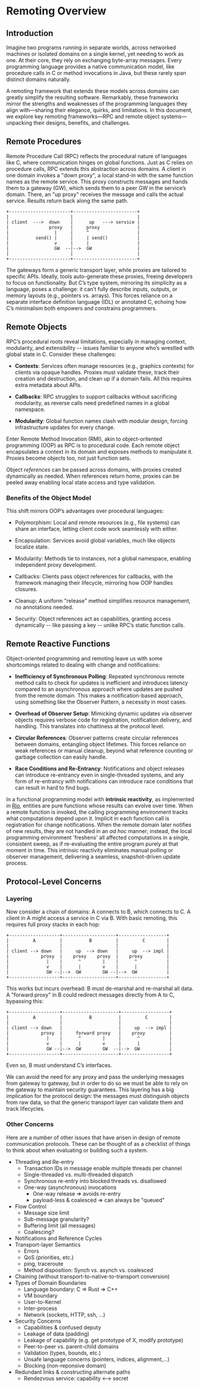 # Remoting Overview

## Introduction

Imagine two programs running in separate worlds, across networked machines
or isolated domains on a single kernel, yet needing to work as one. At their
core, they rely on exchanging byte-array messages. Every programming
language provides a native communication model, like procedure calls in C or
method invocations in Java, but these rarely span distinct domains
naturally.

A remoting framework that extends these models across domains can greatly
simplify the resulting software. Remarkably, these frameworks mirror the
strengths and weaknesses of the programming languages they align
with—sharing their elegance, quirks, and limitations. In this document, we
explore key remoting frameworks—RPC and remote object systems—unpacking
their designs, benefits, and challenges.


## Remote Procedures

Remote Procedure Call (RPC) reflects the procedural nature of languages like
C, where communication hinges on global functions. Just as C relies on
procedure calls, RPC extends this abstraction across domains. A client in
one domain invokes a "down proxy", a local stand-in with the same function
names as the remote service. This proxy constructs messages and hands them
to a gateway (GW), which sends them to a peer GW in the service’s
domain. There, an "up proxy" receives the message and calls the actual
service. Results return back along the same path.


    +-----------------------+------------------------+
    |                       |                        |
    | client  --->  down    |      up   ---> service |
    |               proxy   |     proxy              |
    |                 |     |     ^                  |
    |          send() |     |     | send()           |
    |                 v     |     |                  |
    |                 GW  --|-->  GW                 |
    |                       |                        |
    +-----------------------+------------------------+


The gateways form a generic transport layer, while proxies are tailored to
specific APIs. Ideally, tools auto-generate these proxies, freeing
developers to focus on functionality. But C’s type system, mirroring its
simplicity as a language, poses a challenge: it can’t fully describe inputs,
outputs, or memory layouts (e.g., pointers vs. arrays). This forces reliance
on a separate interface definition language (IDL) or annotated C, echoing
how C’s minimalism both empowers and constrains programmers.


## Remote Objects

RPC’s procedural roots reveal limitations, especially in managing context,
modularity, and extensibility -- issues familiar to anyone who’s wrestled
with global state in C. Consider these challenges:

 * **Contexts**: Services often manage resources (e.g., graphics contexts)
   for clients via opaque handles. Proxies must validate these, track their
   creation and destruction, and clean up if a domain fails.  All this
   requires extra metadata about APIs.

 * **Callbacks**: RPC struggles to support callbacks without sacrificing
   modularity, as reverse calls need predefined names in a global namespace.

 * **Modularity**: Global function names clash with modular design, forcing
   infrastructure updates for every change.

Enter Remote Method Invocation (RMI), akin to object-oritented programming
(OOP) as RPC is to procedural code.  Each remote object encapsulates a
context in its domain and exposes methods to manipulate it. Proxies become
objects too, not just function sets.

Object *references* can be passed across domains, with proxies created
dynamically as needed.  When references return home, proxies can be peeled
away enabling local state access and type validation.

### Benefits of the Object Model

This shift mirrors OOP’s advantages over procedural languages:

 * Polymorphism: Local and remote resources (e.g., file systems) can share
   an interface, letting client code work seamlessly with either.

 * Encapsulation: Services avoid global variables, much like objects
   localize state.

 * Modularity: Methods tie to instances, not a global namespace, enabling
   independent proxy development.

 * Callbacks: Clients pass object references for callbacks, with the
   framework managing their lifecycle, mirroring how OOP handles closures.

 * Cleanup: A uniform "release" method simplifies resource management, no
   annotations needed.

 * Security: Object references act as capabilities, granting access
   dynamically -- like passing a key -- unlike RPC’s static function calls.


## Remote Reactive Functions

Object-oriented programming and remoting leave us with some shortcomings
related to dealing with change and notifications:

 * **Inefficiency of Synchronous Polling**: Repeated synchronous remote method
   calls to check for updates is inefficient and introduces latency compared
   to an asynchronous approach where updates are pushed from the remote
   domain.  This makes a notification-based approach, using something like
   the Observer Pattern, a necessity in most cases.

 * **Overhead of Observer Setup**: Mimicking dynamic updates via observer
   objects requires verbose code for registration, notification delivery,
   and handling.  This translates into chattiness at the protocol level.

 * **Circular References**: Observer patterns create circular references
   between domains, entangling object lifetimes. This forces reliance on
   weak references or manual cleanup, beyond what reference counting or
   garbage collection can easily handle.

 * **Race Conditions and Re-Entrancy**: Notifications and object releases
   can introduce re-entrancy even in single-threaded systems, and any form
   of re-entrancy with notifications can introduce race conditions that can
   result in hard to find bugs.

In a functional programming model with **intrinsic reactivity**, as
implemented in [Rio](incremental.md), entities are pure functions whose
results can evolve over time. When a remote function is invoked, the calling
programming environment tracks what computations depend upon it.  Implicit
in each function call is registration for change notifications.  When the
remote domain later notifies of new results, they are not handled in an *ad
hoc* manner; instead, the local programming environment 'freshens' all
affected computations in a single, consistent sweep, as if re-evaluating the
entire program purely at that moment in time. This intrinsic reactivity
eliminates manual polling or observer management, delivering a seamless,
snapshot-driven update process.


## Protocol-Level Concerns


### Layering

Now consider a chain of domains: A connects to B, which connects to C. A
client in A might access a service in C via B. With basic remoting, this
requires full proxy stacks in each hop:

    +-------------------+--------------------+------------------+
    |         A         |          B         |         C        |
    |                   |                    |                  |
    | client --> down   |     up  --> down   |     up  --> impl |
    |            proxy  |    proxy    proxy  |    proxy         |
    |              |    |      ^        |    |      ^           |
    |              v    |      |        v    |      |           |
    |              GW --|-->  GW        GW --|-->  GW           |
    +-------------------+--------------------+------------------+

This works but incurs overhead: B must de-marshal and re-marshal all data. A
"forward proxy" in B could redirect messages directly from A to C, bypassing
this:

    +-------------------+---------------------+------------------+
    |         A         |          B          |         C        |
    |                   |                     |                  |
    | client --> down   |                     |     up  --> impl |
    |            proxy  |     forward proxy   |    proxy         |
    |              |    |      ^        |     |      ^           |
    |              v    |      |        v     |      |           |
    |              GW --|-->  GW        GW  --|-->  GW           |
    +-------------------+---------------------+------------------+

Even so, B must understand C’s interfaces.

We can avoid the need for any proxy and pass the underlying messages from
gateway to gateway, but in order to do so we must be able to rely on the
gateway to maintain security guarantees.  This layering has a big
implication for the protocol design: the messages must distinguish objects
from raw data, so that the generic transport layer can validate them and
track lifecycles.


### Other Concerns

Here are a number of other issues that have arisen in design of remote
communication protocols.  These can be thought of as a checklist of
things to think about when evaluating or building such a system.

* Threading and Re-entry
   - Transaction IDs in message enable multiple threads per channel
   - Single-threaded vs. multi-threaded dispatch
   - Synchronous re-entry into blocked threads vs. disallowed
   - One-way (asynchronous) invocations
      - One-way release => avoids re-entry
      - payload-less & coalesced => can always be "queued"
* Flow Control
   - Message size limit
   - Sub-message granularity?
   - Buffering limit (all messages)
   - Coalescing?
* Notifications and Reference Cycles
* Transport-layer Semantics
   - Errors
   - QoS (priorities, etc.)
   - ping, traceroute
   - Method disposition: Synch vs. asynch vs. coalesced
* Chaining (without transport-to-native-to-transport conversion)
* Types of Domain Boundaries
   - Language boundary: C => Rust => C++
   - VM boundary
   - User-to-Kernel
   - Inter-process
   - Network (sockets, HTTP, ssh, ...)
* Security Concerns
   - Capabilities & confused deputy
   - Leakage of data (padding)
   - Leakage of capability (e.g. get prototype of X, modify prototype)
   - Peer-to-peer vs. parent-child domains
   - Validation (types, bounds, etc.)
   - Unsafe language concerns (pointers, indices, alignment,...)
   - Blocking (non-reponsive domain)
* Redundant links & constructing alternate paths
   - Rendezvous service: capability <--> secret
